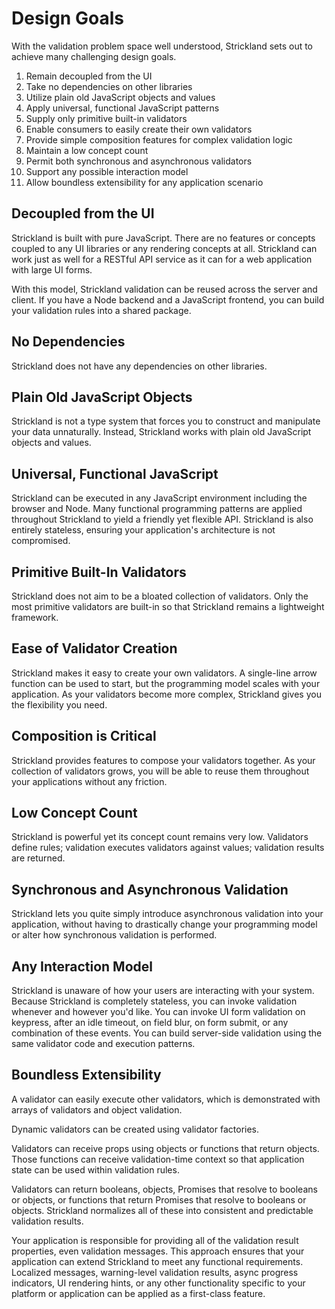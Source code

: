 # Design Goals

With the validation problem space well understood, Strickland sets out to achieve many challenging design goals.

1. Remain decoupled from the UI
2. Take no dependencies on other libraries
3. Utilize plain old JavaScript objects and values
4. Apply universal, functional JavaScript patterns
5. Supply only primitive built-in validators
6. Enable consumers to easily create their own validators
7. Provide simple composition features for complex validation logic
8. Maintain a low concept count
9. Permit both synchronous and asynchronous validators
10. Support any possible interaction model
11. Allow boundless extensibility for any application scenario

## Decoupled from the UI

Strickland is built with pure JavaScript. There are no features or concepts coupled to any UI libraries or any rendering concepts at all. Strickland can work just as well for a RESTful API service as it can for a web application with large UI forms.

With this model, Strickland validation can be reused across the server and client. If you have a Node backend and a JavaScript frontend, you can build your validation rules into a shared package.

## No Dependencies

Strickland does not have any dependencies on other libraries.

## Plain Old JavaScript Objects

Strickland is not a type system that forces you to construct and manipulate your data unnaturally. Instead, Strickland works with plain old JavaScript objects and values.

## Universal, Functional JavaScript

Strickland can be executed in any JavaScript environment including the browser and Node. Many functional programming patterns are applied throughout Strickland to yield a friendly yet flexible API. Strickland is also entirely stateless, ensuring your application's architecture is not compromised.

## Primitive Built-In Validators

Strickland does not aim to be a bloated collection of validators. Only the most primitive validators are built-in so that Strickland remains a lightweight framework.

## Ease of Validator Creation

Strickland makes it easy to create your own validators. A single-line arrow function can be used to start, but the programming model scales with your application. As your validators become more complex, Strickland gives you the flexibility you need.

## Composition is Critical

Strickland provides features to compose your validators together. As your collection of validators grows, you will be able to reuse them throughout your applications without any friction.

## Low Concept Count

Strickland is powerful yet its concept count remains very low. Validators define rules; validation executes validators against values; validation results are returned.

## Synchronous and Asynchronous Validation

Strickland lets you quite simply introduce asynchronous validation into your application, without having to drastically change your programming model or alter how synchronous validation is performed.

## Any Interaction Model

Strickland is unaware of how your users are interacting with your system. Because Strickland is completely stateless, you can invoke validation whenever and however you'd like. You can invoke UI form validation on keypress, after an idle timeout, on field blur, on form submit, or any combination of these events. You can build server-side validation using the same validator code and execution patterns.

## Boundless Extensibility

A validator can easily execute other validators, which is demonstrated with arrays of validators and object validation.

Dynamic validators can be created using validator factories.

Validators can receive props using objects or functions that return objects. Those functions can receive validation-time context so that application state can be used within validation rules.

Validators can return booleans, objects, Promises that resolve to booleans or objects, or functions that return Promises that resolve to booleans or objects. Strickland normalizes all of these into consistent and predictable validation results.

Your application is responsible for providing all of the validation result properties, even validation messages. This approach ensures that your application can extend Strickland to meet any functional requirements. Localized messages, warning-level validation results, async progress indicators, UI rendering hints, or any other functionality specific to your platform or application can be applied as a first-class feature.

